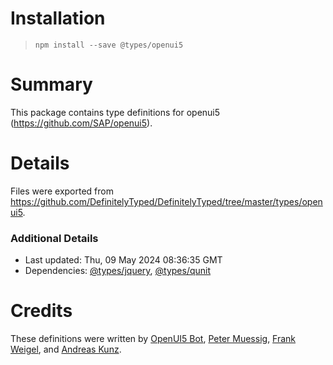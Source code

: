 # Installation
> `npm install --save @types/openui5`

# Summary
This package contains type definitions for openui5 (https://github.com/SAP/openui5).

# Details
Files were exported from https://github.com/DefinitelyTyped/DefinitelyTyped/tree/master/types/openui5.

### Additional Details
 * Last updated: Thu, 09 May 2024 08:36:35 GMT
 * Dependencies: [@types/jquery](https://npmjs.com/package/@types/jquery), [@types/qunit](https://npmjs.com/package/@types/qunit)

# Credits
These definitions were written by [OpenUI5 Bot](https://github.com/openui5bot), [Peter Muessig](https://github.com/petermuessig), [Frank Weigel](https://github.com/codeworrior), and [Andreas Kunz](https://github.com/akudev).

